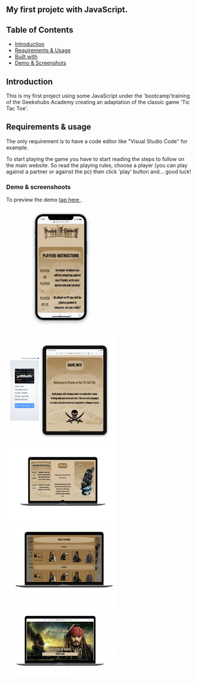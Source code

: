 ## My first projetc with JavaScript.

## Table of Contents

- [Introduction](#introduction)
- [Requirements & Usage](#requirements)
- [Built with](#builtwith)
- [Demo & Screenshots](#screenshots)

## Introduction <a name = "introduction"></a>

This is my first project using some JavaScript under the 'bootcamp'training of the Geekshubs Academy creating an adaptation of the classic game 'Tic Tac Toe'.

## Requirements & usage <a name = "requirements"></a>

The only requirement is to have a code editor like "Visual Studio Code" for example.

To start playing the game you have to start reading the steps to follow on the main website. So read the playing rules, choose a player (you can play against a partner or against the pc) then click 'play' button and... good luck!

### Demo & screenshoots <a name = "screenshots"></a>

To preview the demo <a href="https://leyreromero.github.io/Tic-tac-toe-Game/" > tap here </a>.

<img src="./images/capt1.png" alt="preview console" width="300" heigth="500">
<img src="./images/capt2.png"  alt="preview console started" width="300" heigth="500">
<img src="./images/capt3.png"  alt="preview console started" width="300" heigth="500">
<img src="./images/capt4.png"  alt="preview console started" width="300" heigth="500">
<img src="./images/capt5.png"  alt="preview console started" width="300" heigth="500">
